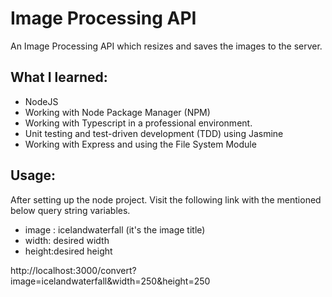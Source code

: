 # Image Processing API
An Image Processing API which resizes and saves the images to the server.

## What I learned:
* NodeJS
* Working with Node Package Manager (NPM)
* Working with Typescript in a professional environment.
* Unit testing and test-driven development (TDD) using Jasmine
* Working with Express and using the File System Module

## Usage:
After setting up the node project. Visit the following link with the mentioned below query string variables.
* image : icelandwaterfall (it's the image title)
* width: desired width
* height:desired height

http://localhost:3000/convert?image=icelandwaterfall&width=250&height=250

